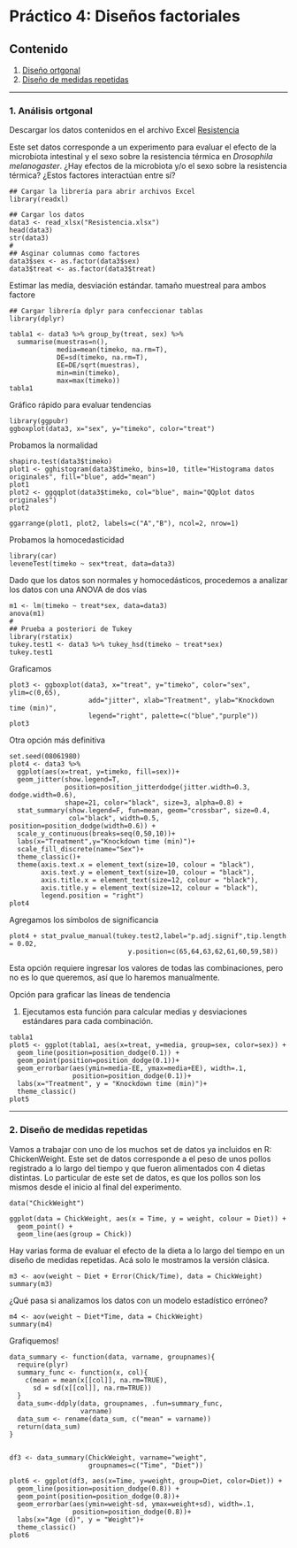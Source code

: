 # Práctico 4: Diseños factoriales

## Contenido

1. [Diseño ortgonal](https://github.com/lecastaneda/Bioestadistica/blob/main/Practico4.md#1-an%C3%A1lisis-ortgonal)
2. [Diseño de medidas repetidas](https://github.com/lecastaneda/Bioestadistica/blob/main/Practico4.md#2-dise%C3%B1o-de-medidas-repetidas)

---
### 1. Análisis ortgonal

Descargar los datos contenidos en el archivo Excel [Resistencia](https://github.com/lecastaneda/Bioestadistica/blob/main/Resistencia.xlsx)

Este set datos corresponde a un experimento para evaluar el efecto de la microbiota intestinal y el sexo sobre la resistencia térmica en *Drosophila melanogaster*. ¿Hay efectos de la microbiota y/o el sexo sobre la resistencia térmica? ¿Estos factores interactúan entre sí?

```
## Cargar la librería para abrir archivos Excel
library(readxl)

## Cargar los datos
data3 <- read_xlsx("Resistencia.xlsx")
head(data3)
str(data3)
#
## Asginar columnas como factores
data3$sex <- as.factor(data3$sex)
data3$treat <- as.factor(data3$treat)
```

Estimar las media, desviación estándar. tamaño muestreal para ambos factore
```
## Cargar librería dplyr para confeccionar tablas
library(dplyr)

tabla1 <- data3 %>% group_by(treat, sex) %>%
  summarise(muestras=n(),
            media=mean(timeko, na.rm=T),
            DE=sd(timeko, na.rm=T),
            EE=DE/sqrt(muestras),
            min=min(timeko),
            max=max(timeko))
tabla1
```

Gráfico rápido para evaluar tendencias
```
library(ggpubr)
ggboxplot(data3, x="sex", y="timeko", color="treat")
```

Probamos la normalidad
```
shapiro.test(data3$timeko)
plot1 <- gghistogram(data3$timeko, bins=10, title="Histograma datos originales", fill="blue", add="mean")
plot1
plot2 <- ggqqplot(data3$timeko, col="blue", main="QQplot datos originales")
plot2

ggarrange(plot1, plot2, labels=c("A","B"), ncol=2, nrow=1)
```

Probamos la homocedasticidad
```
library(car)
leveneTest(timeko ~ sex*treat, data=data3)
````

Dado que los datos son normales y homocedásticos, procedemos a analizar los datos con una ANOVA de dos vías
```
m1 <- lm(timeko ~ treat*sex, data=data3)
anova(m1)
#
## Prueba a posteriori de Tukey
library(rstatix)
tukey.test1 <- data3 %>% tukey_hsd(timeko ~ treat*sex)
tukey.test1
```

Graficamos
```
plot3 <- ggboxplot(data3, x="treat", y="timeko", color="sex", ylim=c(0,65),
                    add="jitter", xlab="Treatment", ylab="Knockdown time (min)", 
                    legend="right", palette=c("blue","purple"))
plot3
```

Otra opción más definitiva
```
set.seed(08061980)
plot4 <- data3 %>%
  ggplot(aes(x=treat, y=timeko, fill=sex))+
  geom_jitter(show.legend=T, 
              position=position_jitterdodge(jitter.width=0.3, dodge.width=0.6),
              shape=21, color="black", size=3, alpha=0.8) +
  stat_summary(show.legend=F, fun=mean, geom="crossbar", size=0.4, 
               col="black", width=0.5, position=position_dodge(width=0.6)) + 
  scale_y_continuous(breaks=seq(0,50,10))+
  labs(x="Treatment",y="Knockdown time (min)")+
  scale_fill_discrete(name="Sex")+
  theme_classic()+
  theme(axis.text.x = element_text(size=10, colour = "black"),
        axis.text.y = element_text(size=10, colour = "black"),
        axis.title.x = element_text(size=12, colour = "black"),
        axis.title.y = element_text(size=12, colour = "black"),
        legend.position = "right")
plot4
``` 
Agregamos los símbolos de significancia
```
plot4 + stat_pvalue_manual(tukey.test2,label="p.adj.signif",tip.length = 0.02, 
                              y.position=c(65,64,63,62,61,60,59,58))
```

Esta opción requiere ingresar los valores de todas las combinaciones, pero no es lo que queremos, así que lo haremos manualmente.
     
Opción para graficar las líneas de tendencia

1. Ejecutamos esta función para calcular medias y desviaciones estándares para cada combinación.
```
tabla1
plot5 <- ggplot(tabla1, aes(x=treat, y=media, group=sex, color=sex)) + 
  geom_line(position=position_dodge(0.1)) +
  geom_point(position=position_dodge(0.1))+
  geom_errorbar(aes(ymin=media-EE, ymax=media+EE), width=.1,
                position=position_dodge(0.1))+
  labs(x="Treatment", y = "Knockdown time (min)")+
  theme_classic()
plot5
```
---
### 2. Diseño de medidas repetidas

Vamos a trabajar con uno de los muchos set de datos ya incluidos en R: ChickenWeight. Este set de datos corresponde a el peso de unos pollos registrado a lo largo del tiempo y que fueron alimentados con 4 dietas distintas. Lo particular de este set de datos, es que los pollos son los mismos desde el inicio al final del experimento.

```
data("ChickWeight")

ggplot(data = ChickWeight, aes(x = Time, y = weight, colour = Diet)) +
  geom_point() +
  geom_line(aes(group = Chick))
```

Hay varias forma de evaluar el efecto de la dieta a lo largo del tiempo en un diseño de medidas repetidas. Acá solo le mostramos la versión clásica.
```
m3 <- aov(weight ~ Diet + Error(Chick/Time), data = ChickWeight)
summary(m3)
```

¿Qué pasa si analizamos los datos con un modelo estadístico erróneo?
```
m4 <- aov(weight ~ Diet*Time, data = ChickWeight)
summary(m4)
```
Grafiquemos!
```
data_summary <- function(data, varname, groupnames){
  require(plyr)
  summary_func <- function(x, col){
    c(mean = mean(x[[col]], na.rm=TRUE),
      sd = sd(x[[col]], na.rm=TRUE))
  }
  data_sum<-ddply(data, groupnames, .fun=summary_func,
                  varname)
  data_sum <- rename(data_sum, c("mean" = varname))
  return(data_sum)
}


df3 <- data_summary(ChickWeight, varname="weight", 
                    groupnames=c("Time", "Diet"))
                    
plot6 <- ggplot(df3, aes(x=Time, y=weight, group=Diet, color=Diet)) + 
  geom_line(position=position_dodge(0.8)) +
  geom_point(position=position_dodge(0.8))+
  geom_errorbar(aes(ymin=weight-sd, ymax=weight+sd), width=.1,
                position=position_dodge(0.8))+
  labs(x="Age (d)", y = "Weight")+
  theme_classic()
plot6
```
